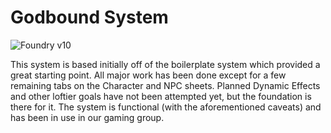 # Godbound System

![Foundry v10](https://img.shields.io/badge/foundry-v10-green)

This system is based initially off of the boilerplate system which provided a great starting point. All major work has been done except for a few remaining tabs on the Character and NPC sheets.  Planned Dynamic Effects and other loftier goals have not been attempted yet, but the foundation is there for it.  The system is functional (with the aforementioned caveats) and has been in use in our gaming group.
